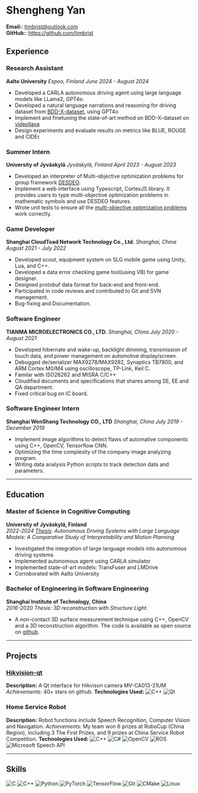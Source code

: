 # Shengheng Yan

**Email:**: <timbrist@outlook.com>  
**GitHub:**: https://github.com/timbrist


## Experience

### Research Assistant
**Aalto University**
*Espoo, Finland*
*June 2024 - August 2024*

- Developed a CARLA autonomous driving agent using large language models like LLama2, GPT4o.
- Developed a natural language narrations and reasoning for driving dataset from [BDD-X-dataset](https://github.com/JinkyuKimUCB/BDD-X-dataset), using GPT4o
- Implement and finetuning the state-of-art method on BDD-X-dataset on [videollava](https://github.com/PKU-YuanGroup/Video-LLaVA)
- Design experiments and evaluate results on metrics like BLUE, ROUGE and CIDEr.

### Summer Intern
**University of Jyväskylä**
*Jyväskylä, Finland*
*April 2023 - August 2023*

- Developed an interpreter of Multi-objective optimization problems for group framework [DESDEO](https://github.com/industrial-optimization-group/DESDEO).
- Implement a web interface using Typescript, CortexJS library. It provides users to type multi-objective optimization problems in mathematic symbols and use DESDEO features. 
- Wrote unit tests to ensure all the [multi-objective optimization problems](https://desdeo-problem.readthedocs.io/en/latest/examples.html) work correctly.


### Game Developer
**Shanghai CloudToad Network Technology Co., Ltd.**
*Shanghai, China*
*August 2021 - July 2022*

- Developed scout, equipment system on SLG mobile game using Unity, Lua, and C++. 
- Developed a data error checking game tool(using VB) for game designer. 
- Designed protobuf data format for back-end and front-end.
- Participated in code reviews and contributed to Git and SVN management. 
- Bug-fixing and Documentation. 

### Software Engineer
**TIANMA MICROELECTRONICS CO., LTD.**
*Shanghai, China*
*July 2020 - August 2021*

- Developed hibernate and wake-up, backlight dimming, transmission of touch data, and power management on automotive display/screen.
- Debugged de/serializer MAX9278/MAX9282, Synaptics TB7800, and ARM Cortex M0/M4 using oscilloscope, TP-Link, Keil C.
- Familar with ISO26262 and MISRA C/C++
- Cloudified documents and specifications that shares among SE, EE and QA department.
- Fixed critical bug on IC board. 

### Software Engineer Intern
**Shanghai WenShang Technology CO., LTD**
*Shanghai, China*
*July 2019 - December 2019*

- Implement image algorithms to detect flaws of automative components using C++, OpenCV, Tensorflow CNN. 
- Optimizing the time complexity of the company image analyzing program.
- Writing data analysis Python scripts to track detection data and parameters.

---

## Education
### Master of Science in Cognitive Computing
**University of Jyväskylä, Finland**  
*2022-2024*
*[Thesis](https://jyx.jyu.fi/handle/123456789/95789): Autonomous Driving Systems with Large Language Models: A Comparative Study of Interpretability and Motion Planning* 

- Investigated the integration of large language models into autonomous driving systems
- Implemented autonomous agent using CARLA simulator
- Implemented state-of-art models: TransFuser and LMDrive 
- Corroborated with Aalto University


### Bachelor of Engineering in Software Engineering
**Shanghai Institute of Technology, China**  
*2016-2020*
*Thesis: 3D reconstruction with Structure Light.* 
- A non-contact 3D surface measurement technique using C++, OpenCV and a 3D reconstruction algorithm. The code is available as open source on [github](https://github.com/timbrist/structure-light).


---

## Projects

### [Hikvision-qt](https://github.com/timbrist/hikvision-qt)  
**Description:** A Qt interface for Hikvison camera MV-CA013-21UM
*Achievements:* 40+ stars on github.
**Technologies Used:** 
![C++](https://img.shields.io/badge/C++-00599C?style=flat&logo=c%2B%2B&logoColor=white) ![Qt](https://img.shields.io/badge/Qt-41CD52?style=flat&logo=qt&logoColor=white) 


### Home Service Robot   
**Description:** Robot functions include Speech Recognition, Computer Vision and Navigation. 
*Achievements:* My team won 6 prizes at RoboCup (China Region), including 3 The First Prizes, and 9 prizes at China Service Robot Competition.
**Technologies Used:** 
![C++](https://img.shields.io/badge/C++-00599C?style=flat&logo=c%2B%2B&logoColor=white) ![C#](https://img.shields.io/badge/C%23-239120?style=flat&logo=c-sharp&logoColor=white) ![OpenCV](https://img.shields.io/badge/OpenCV-5C3EE8?style=flat&logo=opencv&logoColor=white) ![ROS](https://img.shields.io/badge/ROS-22314E?style=flat&logo=ros&logoColor=white) ![Microsoft Speech API](https://img.shields.io/badge/Microsoft%20Speech%20API-0078D4?style=flat&logo=microsoft&logoColor=white)

---

## Skills
![C](https://img.shields.io/badge/C-A8B9CC?style=flat&logo=c&logoColor=white) ![C++](https://img.shields.io/badge/C++-00599C?style=flat&logo=c%2B%2B&logoColor=white) ![Python](https://img.shields.io/badge/Python-3776AB?style=flat&logo=python&logoColor=white) ![PyTorch](https://img.shields.io/badge/PyTorch-EE4C2C?style=flat&logo=pytorch&logoColor=white) ![TensorFlow](https://img.shields.io/badge/TensorFlow-FF6F00?style=flat&logo=tensorflow&logoColor=white) ![Git](https://img.shields.io/badge/Git-F05032?style=flat&logo=git&logoColor=white) ![CMake](https://img.shields.io/badge/CMake-064F8C?style=flat&logo=cmake&logoColor=white) ![Linux](https://img.shields.io/badge/Linux-FCC624?style=flat&logo=linux&logoColor=black) 

<!-- ![Unreal Engine](https://img.shields.io/badge/Unreal%20Engine-0E1128?style=flat&logo=unreal-engine&logoColor=white) -->
